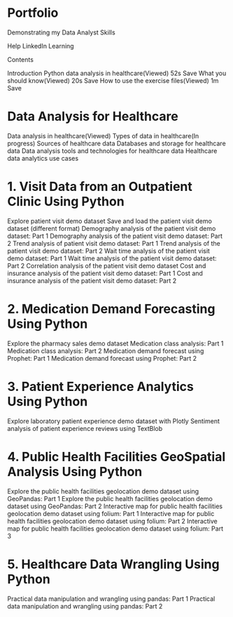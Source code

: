 # Portfolio
Demonstrating my Data Analyst Skills

Help
LinkedIn Learning

Contents

Introduction
Python data analysis in healthcare(Viewed)
52s
Save
What you should know(Viewed)
20s
Save
How to use the exercise files(Viewed)
1m
Save

# Data Analysis for Healthcare
Data analysis in healthcare(Viewed)
Types of data in healthcare(In progress)
Sources of healthcare data
Databases and storage for healthcare data
Data analysis tools and technologies for healthcare data
Healthcare data analytics use cases
# 1. Visit Data from an Outpatient Clinic Using Python
Explore patient visit demo dataset
Save and load the patient visit demo dataset (different format)
Demography analysis of the patient visit demo dataset: Part 1
Demography analysis of the patient visit demo dataset: Part 2
Trend analysis of patient visit demo dataset: Part 1
Trend analysis of the patient visit demo dataset: Part 2
Wait time analysis of the patient visit demo dataset: Part 1
Wait time analysis of the patient visit demo dataset: Part 2
Correlation analysis of the patient visit demo dataset
Cost and insurance analysis of the patient visit demo dataset: Part 1
Cost and insurance analysis of the patient visit demo dataset: Part 2
# 2. Medication Demand Forecasting Using Python
Explore the pharmacy sales demo dataset
Medication class analysis: Part 1
Medication class analysis: Part 2
Medication demand forecast using Prophet: Part 1
Medication demand forecast using Prophet: Part 2
# 3. Patient Experience Analytics Using Python
Explore laboratory patient experience demo dataset with Plotly
Sentiment analysis of patient experience reviews using TextBlob
# 4. Public Health Facilities GeoSpatial Analysis Using Python
Explore the public health facilities geolocation demo dataset using GeoPandas: Part 1
Explore the public health facilities geolocation demo dataset using GeoPandas: Part 2
Interactive map for public health facilities geolocation demo dataset using folium: Part 1
Interactive map for public health facilities geolocation demo dataset using folium: Part 2
Interactive map for public health facilities geolocation demo dataset using folium: Part 3
# 5. Healthcare Data Wrangling Using Python
Practical data manipulation and wrangling using pandas: Part 1
Practical data manipulation and wrangling using pandas: Part 2

